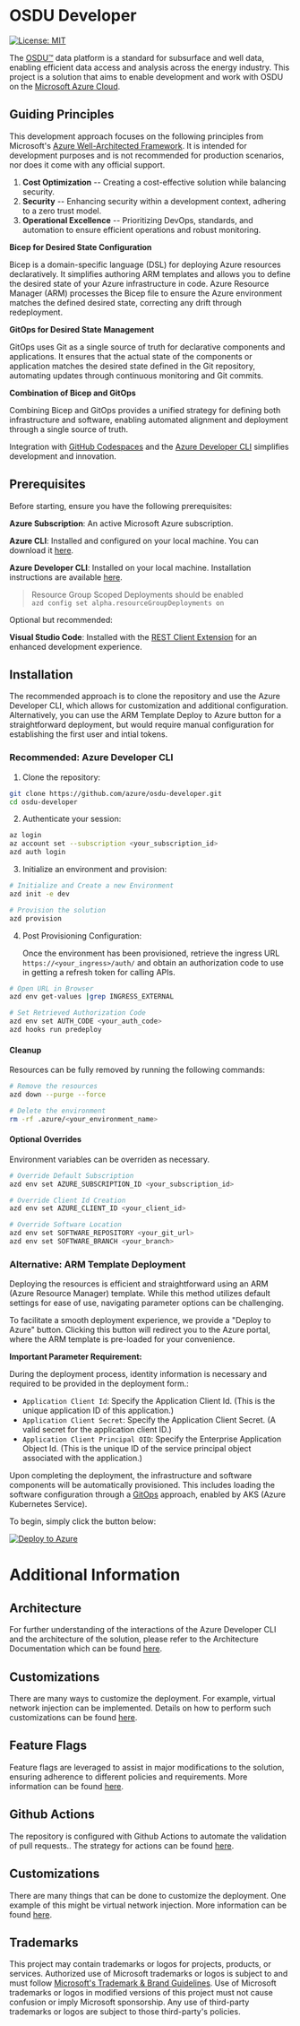 # OSDU Developer

[![License: MIT](https://img.shields.io/badge/License-MIT-yellow.svg)](https://opensource.org/licenses/MIT)

The [OSDU™](https://community.opengroup.org/osdu/platform) data platform is a standard for subsurface and well data, enabling efficient data access and analysis across the energy industry. This project is a solution that aims to enable development and work with OSDU on the [Microsoft Azure Cloud](https://azure.microsoft.com/).


## Guiding Principles

This development approach focuses on the following principles from Microsoft's [Azure Well-Architected Framework](https://learn.microsoft.com/en-us/azure/well-architected/what-is-well-architected-framework). It is intended for development purposes and is not recommended for production scenarios, nor does it come with any official support.


1. **Cost Optimization** -- Creating a cost-effective solution while balancing security.
2. **Security** -- Enhancing security within a development context, adhering to a zero trust model.
3. **Operational Excellence** -- Prioritizing DevOps, standards, and automation to ensure efficient operations and robust monitoring.


**Bicep for Desired State Configuration**

Bicep is a domain-specific language (DSL) for deploying Azure resources declaratively. It simplifies authoring ARM templates and allows you to define the desired state of your Azure infrastructure in code. Azure Resource Manager (ARM) processes the Bicep file to ensure the Azure environment matches the defined desired state, correcting any drift through redeployment.

**GitOps for Desired State Management**

GitOps uses Git as a single source of truth for declarative components and applications. It ensures that the actual state of the components or application matches the desired state defined in the Git repository, automating updates through continuous monitoring and Git commits.

**Combination of Bicep and GitOps**

Combining Bicep and GitOps provides a unified strategy for defining both infrastructure and software, enabling automated alignment and deployment through a single source of truth.

Integration with [GitHub Codespaces](https://github.com/features/codespaces) and the [Azure Developer CLI](https://learn.microsoft.com/en-us/azure/developer/azure-developer-cli/) simplifies development and innovation.


## Prerequisites

Before starting, ensure you have the following prerequisites:

__Azure Subscription__: An active Microsoft Azure subscription.

__Azure CLI__: Installed and configured on your local machine. You can download it [here](https://docs.microsoft.com/en-us/cli/azure/install-azure-cli).

__Azure Developer CLI__: Installed on your local machine. Installation instructions are available [here](https://learn.microsoft.com/en-us/azure/developer/azure-developer-cli/install-azd).

> Resource Group Scoped Deployments should be enabled  
    ```
    azd config set alpha.resourceGroupDeployments on
    ```

Optional but recommended:

__Visual Studio Code__: Installed with the [REST Client Extension](https://marketplace.visualstudio.com/items?itemName=humao.rest-client) for an enhanced development experience.


## Installation

The recommended approach is to clone the repository and use the Azure Developer CLI, which allows for customization and additional configuration. Alternatively, you can use the ARM Template Deploy to Azure button for a straightforward deployment, but would require manual configuration for establishing the first user and intial tokens.


### Recommended: Azure Developer CLI

1. Clone the repository:

```bash
git clone https://github.com/azure/osdu-developer.git
cd osdu-developer
``` 

2. Authenticate your session:

```bash
az login
az account set --subscription <your_subscription_id>
azd auth login
```

3. Initialize an environment and provision:

```bash
# Initialize and Create a new Environment
azd init -e dev

# Provision the solution
azd provision
```

4. Post Provisioning Configuration:

    Once the environment has been provisioned, retrieve the ingress URL `https://<your_ingress>/auth/` and obtain an authorization code to use in getting a refresh token for calling APIs.

```bash
# Open URL in Browser
azd env get-values |grep INGRESS_EXTERNAL

# Set Retrieved Authorization Code
azd env set AUTH_CODE <your_auth_code>
azd hooks run predeploy
```

#### Cleanup

Resources can be fully removed by running the following commands:

```bash
# Remove the resources
azd down --purge --force

# Delete the environment
rm -rf .azure/<your_environment_name>
```


#### Optional Overrides

Environment variables can be overriden as necessary.

```bash
# Override Default Subscription
azd env set AZURE_SUBSCRIPTION_ID <your_subscription_id>

# Override Client Id Creation
azd env set AZURE_CLIENT_ID <your_client_id>

# Override Software Location
azd env set SOFTWARE_REPOSITORY <your_git_url>
azd env set SOFTWARE_BRANCH <your_branch>
```

### Alternative: ARM Template Deployment

Deploying the resources is efficient and straightforward using an ARM (Azure Resource Manager) template. While this method utilizes default settings for ease of use, navigating parameter options can be challenging.

To facilitate a smooth deployment experience, we provide a "Deploy to Azure" button. Clicking this button will redirect you to the Azure portal, where the ARM template is pre-loaded for your convenience.

**Important Parameter Requirement:**

During the deployment process, identity information is necessary and required to be provided in the deployment form.:

- `Application Client Id`: Specify the Application Client Id. (This is the unique application ID of this application.)
- `Application Client Secret`: Specify the Application Client Secret. (A valid secret for the application client ID.)
- `Application Client Principal OID`: Specify the Enterprise Application Object Id. (This is the unique ID of the service principal object associated with the application.)


Upon completing the deployment, the infrastructure and software components will be automatically provisioned. This includes loading the software configuration through a [GitOps](https://learn.microsoft.com/en-us/azure/architecture/example-scenario/gitops-aks/gitops-blueprint-aks) approach, enabled by AKS (Azure Kubernetes Service).

To begin, simply click the button below:

[![Deploy to Azure](https://aka.ms/deploytoazurebutton)](https://portal.azure.com/#create/Microsoft.Template/uri/https%3A%2F%2Fraw.githubusercontent.com%2FAzure%2Fosdu-developer%2Fmain%2Fazuredeploy.json)


# Additional Information

## Architecture

For further understanding of the interactions of the Azure Developer CLI and the architecture of the solution, please refer to the Architecture Documentation which can be found [here](docs/archiecture.md).


## Customizations

There are many ways to customize the deployment. For example, virtual network injection can be implemented. Details on how to perform such customizations can be found [here](docs/vnet-injection.md).


## Feature Flags

Feature flags are leveraged to assist in major modifications to the solution, ensuring adherence to different policies and requirements. More information can be found [here](docs/feature-flags.md).
                          

## Github Actions

The repository is configured with Github Actions to automate the validation of pull requests.. The strategy for actions can be found [here](docs/pipelines.md).


## Customizations

There are many things that can be done to customize the deployment. One example of this might be virtual network injection. More information can be found [here](docs/vnet-injection.md).


## Trademarks

This project may contain trademarks or logos for projects, products, or services. Authorized use of Microsoft
trademarks or logos is subject to and must follow
[Microsoft's Trademark & Brand Guidelines](https://www.microsoft.com/en-us/legal/intellectualproperty/trademarks/usage/general).
Use of Microsoft trademarks or logos in modified versions of this project must not cause confusion or imply Microsoft sponsorship.
Any use of third-party trademarks or logos are subject to those third-party's policies.


